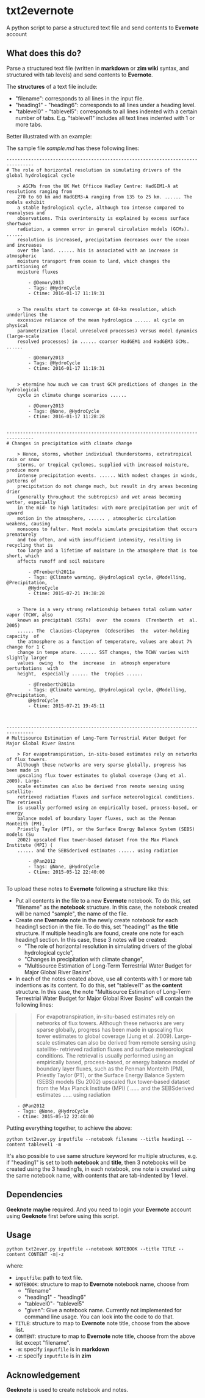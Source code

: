 # txt2evernote

A python script to parse a structured text file and send contents to **Evernote** account

## What does this do?

Parse a structured text file (written in **markdown** or **zim wiki** syntax, and structured with tab levels) and send contents to **Evernote**.

The **structures** of a text file include:

- "filename": corresponds to all lines in the input file.
- "heading1" - "heading6": corresponds to all lines under a heading level.
- "tablevel0" - "tablevel5": corresponds to all lines indented with a certain number of tabs. E.g. "tablevel1" includes all text lines indented with 1 or more tabs.



Better illustrated with an example:


The sample file *sample.md* has these following lines:

```
--------------------------------------------------------------------------------
# The role of horizontal resolution in simulating drivers of the global hydrological cycle

	> AGCMs from the UK Met Officce Hadley Centre: HadGEM1-A at resolutions ranging from
	270 to 60 km and HadGEM3-A ranging from 135 to 25 km. ...... The models exhibit
	a stable hydrological cycle, although too intense compared to reanalyses and
	observations. This overintensity is explained by excess surface shortwave
	radiation, a common error in general circulation models (GCMs). ......
	resolution is increased, precipitation decreases over the ocean and increases
	over the land. ...... his is associated with an increase in atmospheric
	moisture transport from ocean to land, which changes the partitioning of
	moisture fluxes

		- @Demory2013
		- Tags: @HydroCycle
		- Ctime: 2016-01-17 11:19:31


	> The results start to converge at 60-km resolution, which unnderlines the
	excessive reliance of the mean hydrologica ...... al cycle on physical
	parametrization (local unresolved processes) versus model dynamics (large-scale
	resolved processes) in ...... coarser HadGEM1 and HadGEM3 GCMs. ......

		- @Demory2013
		- Tags: @HydroCycle
		- Ctime: 2016-01-17 11:19:31


	> etermine how much we can trust GCM predictions of changes in the hydrological
	cycle in climate change scenarios ......

		- @Demory2013
		- Tags: @None, @HydroCycle
		- Ctime: 2016-01-17 11:28:28


--------------------------------------------------------------------------------
# Changes in precipitation with climate change

	> Hence, storms, whether individual thunderstorms, extratropical rain or snow
	storms, or tropical cyclones, supplied with increased moisture, produce more
	intense precipitation events. ...... With modest changes in winds, patterns of
	precipitation do not change much, but result in dry areas becoming drier
	(generally throughout the subtropics) and wet areas becoming wetter, especially
	in the mid- to high latitudes: with more precipitation per unit of upward
	motion in the atmosphere, ...... , atmospheric circulation weakens, causing
	monsoons to falter. Most models simulate precipitation that occurs prematurely
	and too often, and with insufficient intensity, resulting in recycling that is
	too large and a lifetime of moisture in the atmosphere that is too short, which
	affects runoff and soil moisture

		- @Trenberth2011a
		- Tags: @Climate warming, @Hydrological cycle, @Modelling, @Precipitation,
		@HydroCycle
		- Ctime: 2015-07-21 19:38:28


	> There is a very strong relationship between total column water vapor (TCWV, also
	known as precipitabl (SSTs)  over  the oceans  (Trenberth  et  al.  2005)
	...... The  Clausius-Clapeyron  (Cdescribes  the  water-holding  capacity  of
	the atmosphere as a function of temperature, values are about 7% change for 1 C
	change in tempe ature. ...... SST changes, the TCWV varies with slightly larger
	values  owing  to  the  increase  in  atmosph emperature  perturbations  with
	height,  especially ...... the  tropics ......

		- @Trenberth2011a
		- Tags: @Climate warming, @Hydrological cycle, @Modelling, @Precipitation,
		@HydroCycle
		- Ctime: 2015-07-21 19:45:11



--------------------------------------------------------------------------------
# Multisource Estimation of Long-Term Terrestrial Water Budget for Major Global River Basins

	> For evapotranspiration, in-situ-based estimates rely on networks of flux towers.
	Although these networks are very sparse globally, progress has been made in
	upscaling flux tower estimates to global coverage (Jung et al. 2009). Large-
	scale estimates can also be derived from remote sensing using satellite-
	retrieved radiation fluxes and surface meteorological conditions. The retrieval
	is usually performed using an empirically based, process-based, or energy
	balance model of boundary layer fluxes, such as the Penman Monteith (PM),
	Priestly Taylor (PT), or the Surface Energy Balance System (SEBS) models (Su
	2002) upscaled flux tower-based dataset from the Max Planck Institute (MPI) (
	...... and the SEBSderived estimates ...... using radiation

		- @Pan2012
		- Tags: @None, @HydroCycle
		- Ctime: 2015-05-12 22:40:00


```

To upload these notes to **Evernote** following a structure like this:

- Put all contents in the file to a new **Evernote** notebook. To do this, set "filename" as the **notebook** structure. In this case, the notebook created will be named "sample", the name of the file. 
- Create one **Evernote** note in the newly create notebook for each heading1 section in the file. To do this, set "heading1" as the **title** structure. If multiple heading1s are found, create one note for each heading1 section. In this case, these 3 notes will be created: 
	- "The role of horizontal resolution in simulating drivers of the global hydrological cycle",
	- "Changes in precipitation with climate change",
	- "Multisource Estimation of Long-Term Terrestrial Water Budget for Major Global River Basins".
- In each of the notes created above, use all contents with 1 or more tab indentions as its content. To do this, set "tablevel1" as the **content** structure. In this case, the note "Multisource Estimation of Long-Term Terrestrial Water Budget for Major Global River Basins" will contain the following lines:

> 	> For evapotranspiration, in-situ-based estimates rely on networks of flux towers.
	Although these networks are very sparse globally, progress has been made in
	upscaling flux tower estimates to global coverage (Jung et al. 2009). Large-
	scale estimates can also be derived from remote sensing using satellite-
	retrieved radiation fluxes and surface meteorological conditions. The retrieval
	is usually performed using an empirically based, process-based, or energy
	balance model of boundary layer fluxes, such as the Penman Monteith (PM),
	Priestly Taylor (PT), or the Surface Energy Balance System (SEBS) models (Su
	2002) upscaled flux tower-based dataset from the Max Planck Institute (MPI) (
	...... and the SEBSderived estimates ...... using radiation

		- @Pan2012
		- Tags: @None, @HydroCycle
		- Ctime: 2015-05-12 22:40:00




Putting everything together, to achieve the above:

```
python txt2ever.py inputfile --notebook filename --title heading1 --content tablevel1 -m
```

It's also possible to use same structure keyword for multiple structures, e.g. if "heading1" is set to both **notebook** and **title**, then 3 notebooks will be created using the 3 heading1s, in each notebook, one note is created using the same notebook name, with contents that are tab-indented by 1 level.


## Dependencies

**Geeknote** **maybe** required. And you need to login your **Evernote** account using **Geeknote** first before using this script.


## Usage

```
python txt2ever.py inputfile --notebook NOTEBOOK --title TITLE --content CONTENT -m|-z
```

where:

- `inputfile`: path to text file.
- `NOTEBOOK`: structure to map to **Evernote** notebook name, choose from
	- "filename"
	- "heading1" - "heading6"
	- "tablevel0"- "tablevel5"
	- "given": Give a notebook name. Currently not implemented for command line usage. You can look into the code to do that.
- `TITLE`: structure to map to **Evernote** note title, choose from the above list.
- `CONTENT`: structure to map to **Evernote** note title, choose from the above list except "filename".
- `-m`: specify `inputfile` is in **markdown**
- `-z`: specify `inputfile` is in **zim**


## Acknowledgement

**Geeknote** is used to create notebook and notes.




